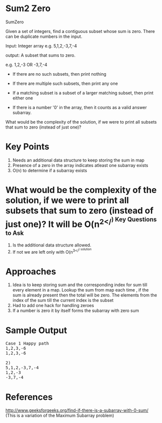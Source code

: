 Sum2 Zero
===========================================================================
SumZero

Given a set of integers, find a contiguous subset whose sum is zero. There can be duplicate numbers in the input.

Input: Integer array e.g. 5,1,2,-3,7,-4

output: A subset that sums to zero. 

e.g. 1,2,-3 OR -3,7,-4

* If there are no such subsets, then print nothing

* If there are multiple such subsets, then print any one

* If a matching subset is a subset of a larger matching subset, then print either one

* If there is a number '0' in the array, then it counts as a valid answer subarray.

What would be the complexity of the solution, if we were to print all subsets that sum to zero (instead of just one)? 

Key Points
====================

1. Needs an additional data structure to keep storing the sum in map
2. Presence of a zero in the array indicates atleast one subarray exists
3. O(n) to determine if a subarray exists

What would be the complexity of the solution, if we were to print all subsets that sum to zero (instead of just one)? 
It will be O(n<sup>2</<sup>)
Key Questions to Ask
====================
1. Is the additional data structure allowed.
2. If not we are left only with O(n<sup>3</<sup>) solution

Approaches
====================
1. Idea is to keep storing sum and the corresponding index for sum till every element in a map. Lookup the sum from map each time , if the sum is already present then the total will be zero. The elements from the index of the sum till the current index is the subset
3. Had to add one hack for handling zeroes
4. If a number is zero it by itself forms the subarray with zero sum
 

Sample Output
=====================
<pre>
Case 1 Happy path
1,2,3,-6
1,2,3,-6

2)
5,1,2,-3,7,-4
1,2,-3
-3,7,-4
</pre>
References
====================
http://www.geeksforgeeks.org/find-if-there-is-a-subarray-with-0-sum/ (This is a variation of the Maximum Subarray problem)

